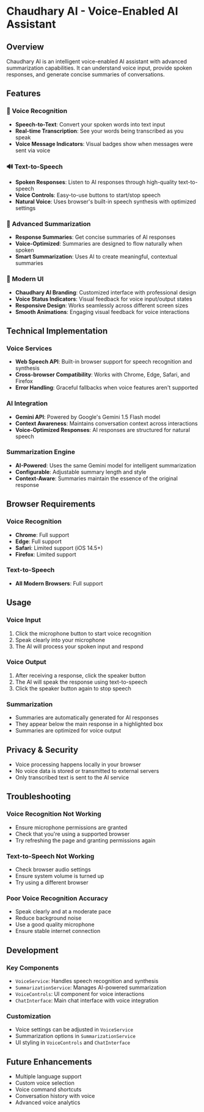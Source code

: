 # Chaudhary AI - Voice-Enabled AI Assistant

## Overview
Chaudhary AI is an intelligent voice-enabled AI assistant with advanced summarization capabilities. It can understand voice input, provide spoken responses, and generate concise summaries of conversations.

## Features

### 🎤 Voice Recognition
- **Speech-to-Text**: Convert your spoken words into text input
- **Real-time Transcription**: See your words being transcribed as you speak
- **Voice Message Indicators**: Visual badges show when messages were sent via voice

### 🔊 Text-to-Speech
- **Spoken Responses**: Listen to AI responses through high-quality text-to-speech
- **Voice Controls**: Easy-to-use buttons to start/stop speech
- **Natural Voice**: Uses browser's built-in speech synthesis with optimized settings

### 📝 Advanced Summarization
- **Response Summaries**: Get concise summaries of AI responses
- **Voice-Optimized**: Summaries are designed to flow naturally when spoken
- **Smart Summarization**: Uses AI to create meaningful, contextual summaries

### 🎨 Modern UI
- **Chaudhary AI Branding**: Customized interface with professional design
- **Voice Status Indicators**: Visual feedback for voice input/output states
- **Responsive Design**: Works seamlessly across different screen sizes
- **Smooth Animations**: Engaging visual feedback for voice interactions

## Technical Implementation

### Voice Services
- **Web Speech API**: Built-in browser support for speech recognition and synthesis
- **Cross-browser Compatibility**: Works with Chrome, Edge, Safari, and Firefox
- **Error Handling**: Graceful fallbacks when voice features aren't supported

### AI Integration
- **Gemini API**: Powered by Google's Gemini 1.5 Flash model
- **Context Awareness**: Maintains conversation context across interactions
- **Voice-Optimized Responses**: AI responses are structured for natural speech

### Summarization Engine
- **AI-Powered**: Uses the same Gemini model for intelligent summarization
- **Configurable**: Adjustable summary length and style
- **Context-Aware**: Summaries maintain the essence of the original response

## Browser Requirements

### Voice Recognition
- **Chrome**: Full support
- **Edge**: Full support
- **Safari**: Limited support (iOS 14.5+)
- **Firefox**: Limited support

### Text-to-Speech
- **All Modern Browsers**: Full support

## Usage

### Voice Input
1. Click the microphone button to start voice recognition
2. Speak clearly into your microphone
3. The AI will process your spoken input and respond

### Voice Output
1. After receiving a response, click the speaker button
2. The AI will speak the response using text-to-speech
3. Click the speaker button again to stop speech

### Summarization
- Summaries are automatically generated for AI responses
- They appear below the main response in a highlighted box
- Summaries are optimized for voice output

## Privacy & Security
- Voice processing happens locally in your browser
- No voice data is stored or transmitted to external servers
- Only transcribed text is sent to the AI service

## Troubleshooting

### Voice Recognition Not Working
- Ensure microphone permissions are granted
- Check that you're using a supported browser
- Try refreshing the page and granting permissions again

### Text-to-Speech Not Working
- Check browser audio settings
- Ensure system volume is turned up
- Try using a different browser

### Poor Voice Recognition Accuracy
- Speak clearly and at a moderate pace
- Reduce background noise
- Use a good quality microphone
- Ensure stable internet connection

## Development

### Key Components
- `VoiceService`: Handles speech recognition and synthesis
- `SummarizationService`: Manages AI-powered summarization
- `VoiceControls`: UI component for voice interactions
- `ChatInterface`: Main chat interface with voice integration

### Customization
- Voice settings can be adjusted in `VoiceService`
- Summarization options in `SummarizationService`
- UI styling in `VoiceControls` and `ChatInterface`

## Future Enhancements
- Multiple language support
- Custom voice selection
- Voice command shortcuts
- Conversation history with voice
- Advanced voice analytics



